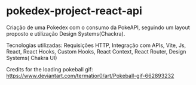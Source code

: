 # pokedex-project-react-api

Criação de uma Pokedex com o consumo da PokeAPI, seguindo um layout proposto e utilização Design Systems(Chackra). 


Tecnologias utilizadas: Requisições HTTP, Integração com APIs, Vite, Js, React, React Hooks, Custom Hooks, React Context, React Router, Design Systems( Chakra UI)

Credits for the loading pokeball gif: https://www.deviantart.com/termatior0/art/Pokeball-gif-662893232
